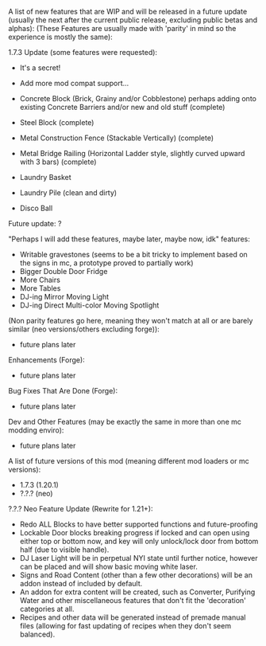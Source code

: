 A list of new features that are WIP and will be released in a future update (usually the next after the current public release, excluding public betas and alphas):
(These Features are usually made with 'parity' in mind so the experience is mostly the same):

1.7.3 Update (some features were requested):
* It's a secret!

* Add more mod compat support...
* Concrete Block (Brick, Grainy and/or Cobblestone) perhaps adding onto existing Concrete Barriers and/or new and old stuff (complete)
* Steel Block (complete)
* Metal Construction Fence (Stackable Vertically) (complete)
* Metal Bridge Railing (Horizontal Ladder style, slightly curved upward with 3 bars) (complete)
* Laundry Basket
* Laundry Pile (clean and dirty)
* Disco Ball

Future update:
?

"Perhaps I will add these features, maybe later, maybe now, idk" features:
* Writable gravestones (seems to be a bit tricky to implement based on the signs in mc, a prototype proved to partially work)
* Bigger Double Door Fridge
* More Chairs
* More Tables
* DJ-ing Mirror Moving Light
* DJ-ing Direct Multi-color Moving Spotlight

(Non parity features go here, meaning they won't match at all or are barely similar (neo versions/others excluding forge)):
* future plans later

Enhancements (Forge):
* future plans later

Bug Fixes That Are Done (Forge):
* future plans later

Dev and Other Features (may be exactly the same in more than one mc modding enviro):
* future plans later

A list of future versions of this mod (meaning different mod loaders or mc versions):
* 1.7.3 (1.20.1)
* ?.?.? (neo)

  

?.?.? Neo Feature Update (Rewrite for 1.21+):
- Redo ALL Blocks to have better supported functions and future-proofing
- Lockable Door blocks breaking progress if locked and can open using either top or bottom now, and key will only unlock/lock door from bottom half (due to visible handle).
- DJ Laser Light will be in perpetual NYI state until further notice, however can be placed and will show basic moving white laser.
- Signs and Road Content (other than a few other decorations) will be an addon instead of included by default.
- An addon for extra content will be created, such as Converter, Purifying Water and other miscellaneous features that don't fit the 'decoration' categories at all.
- Recipes and other data will be generated instead of premade manual files (allowing for fast updating of recipes when they don't seem balanced).
